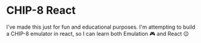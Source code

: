 # CHIP-8 React

I've made this just for fun and educational purposes. I'm attempting to build a CHIP-8 emulator in react, so I can learn both Emulation :video_game: and React :wink: